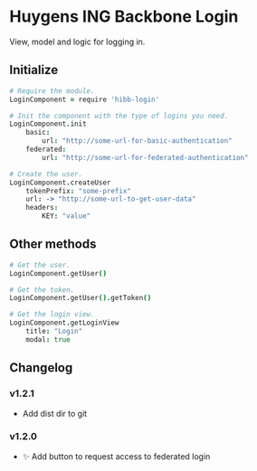 # Huygens ING Backbone Login

View, model and logic for logging in.

## Initialize

```coffeescript
# Require the module.
LoginComponent = require 'hibb-login'

# Init the component with the type of logins you need.
LoginComponent.init
	basic:
		url: "http://some-url-for-basic-authentication"
	federated:
		url: "http://some-url-for-federated-authentication"

# Create the user.
LoginComponent.createUser
	tokenPrefix: "some-prefix"
	url: -> "http://some-url-to-get-user-data"
	headers:
		KEY: "value"
```

## Other methods

```coffeescript
# Get the user.
LoginComponent.getUser()

# Get the token.
LoginComponent.getUser().getToken()

# Get the login view.
LoginComponent.getLoginView
	title: "Login"
	modal: true
```

## Changelog

### v1.2.1
* Add dist dir to git

### v1.2.0
* :sparkles: Add button to request access to federated login